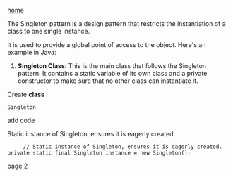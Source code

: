 [home](./page01.md)

The Singleton pattern is a design pattern that restricts the instantiation of a class to one single instance. 

It is used to provide a global point of access to the object. Here's an example in Java:

1. **Singleton Class**: This is the main class that follows the Singleton pattern. It contains a static variable of its own class and a private constructor to make sure that no other class can instantiate it.

Create **class** 

```
Singleton
```

add code

Static instance of Singleton, ensures it is eagerly created.

```
     // Static instance of Singleton, ensures it is eagerly created.
private static final Singleton instance = new Singleton();

```

[page 2](./page02.md)
